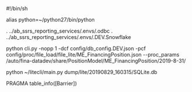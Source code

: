 #!/bin/sh

alias python=~/python27/bin/python

. ../ab_ssrs_reporting_services/.envs/.odbc
. ../ab_ssrs_reporting_services/.envs/.DEV.Snowflake





python cli.py -nopp 1 -dcf config/db_config.DEV.json -pcf config/proc/file_load/file_lite/ME_FinancingPosition.json --proc_params  \
/auto/fina-datadev/share/PositionModel/ME_FinancingPosition/2019-8-31/




python ~/litecli/main.py dump/lite/20190829_160315/SQLite.db

PRAGMA table_info([Barrier])










 




